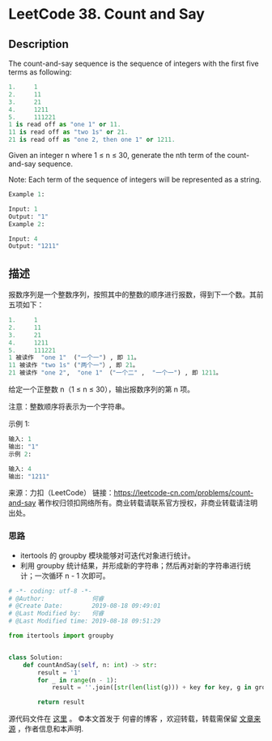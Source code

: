 # LeetCode 38. Count and Say

## Description

The count-and-say sequence is the sequence of integers with the first five terms as following:

```py
1.     1
2.     11
3.     21
4.     1211
5.     111221
1 is read off as "one 1" or 11.
11 is read off as "two 1s" or 21.
21 is read off as "one 2, then one 1" or 1211.
```

Given an integer n where 1 ≤ n ≤ 30, generate the nth term of the count-and-say sequence.

Note: Each term of the sequence of integers will be represented as a string.

```py
Example 1:

Input: 1
Output: "1"
Example 2:

Input: 4
Output: "1211"
```

## 描述

报数序列是一个整数序列，按照其中的整数的顺序进行报数，得到下一个数。其前五项如下：

```py
1.     1
2.     11
3.     21
4.     1211
5.     111221
1 被读作  "one 1"  ("一个一") , 即 11。
11 被读作 "two 1s" ("两个一"）, 即 21。
21 被读作 "one 2",  "one 1" （"一个二" ,  "一个一") , 即 1211。
```

给定一个正整数 n（1 ≤ n ≤ 30），输出报数序列的第 n 项。

注意：整数顺序将表示为一个字符串。

示例 1:

```py
输入: 1
输出: "1"
示例 2:
```

```py
输入: 4
输出: "1211"
```

来源：力扣（LeetCode）
链接：https://leetcode-cn.com/problems/count-and-say
著作权归领扣网络所有。商业转载请联系官方授权，非商业转载请注明出处。

### 思路

* itertools 的 groupby 模块能够对可迭代对象进行统计。
* 利用 groupby 统计结果，并形成新的字符串；然后再对新的字符串进行统计；一次循环 n - 1 次即可。

```py
# -*- coding: utf-8 -*-
# @Author:             何睿
# @Create Date:        2019-08-18 09:49:01
# @Last Modified by:   何睿
# @Last Modified time: 2019-08-18 09:51:29

from itertools import groupby


class Solution:
    def countAndSay(self, n: int) -> str:
        result = '1'
        for _ in range(n - 1):
            result = ''.join([str(len(list(g))) + key for key, g in groupby(result)])

        return result
```
源代码文件在 [这里](https://github.com/ruicore/Algorithm/blob/master/LeetCode/2019-08-18-38-Count-and-Say.py) 。
©本文首发于 何睿的博客 ，欢迎转载，转载需保留 [文章来源](https://ruicore.cn/leetcode-38-count-and-say/) ，作者信息和本声明.
